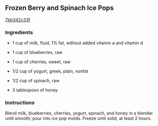 ## Frozen Berry and Spinach Ice Pops

[7bb342c33f](http://allrecipes.com/recipe/frozen-berry-and-spinach-ice-pops/)

### Ingredients

 - 1 cup of milk, fluid, 1% fat, without added vitamin a and vitamin d

 - 1 cup of blueberries, raw

 - 1 cup of cherries, sweet, raw

 - 1/2 cup of yogurt, greek, plain, nonfat

 - 1/2 cup of spinach, raw

 - 3 tablespoon of honey

### Instructions

Blend milk, blueberries, cherries, yogurt, spinach, and honey in a blender until smooth; pour into ice pop molds. Freeze until solid, at least 2 hours.